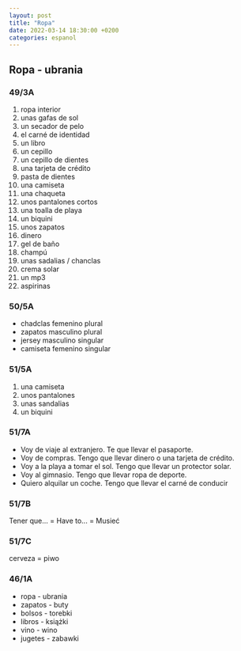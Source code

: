 ```yaml
---
layout: post
title: "Ropa"
date: 2022-03-14 18:30:00 +0200
categories: espanol
---
```


## Ropa - ubrania

### 49/3A

1. ropa interior
2. unas gafas de sol
3. un secador de pelo
4. el carné de identidad
5. un libro
6. un cepillo
7. un cepillo de dientes
8. una tarjeta de crédito
9. pasta de dientes
10. una camiseta
11. una chaqueta
12. unos pantalones cortos
13. una toalla de playa
14. un biquini
15. unos zapatos
16. dinero
17. gel de baño
18. champú
19. unas sadalias / chanclas
20. crema solar
21. un mp3
22. aspirinas

### 50/5A

- chadclas femenino plural
- zapatos masculino plural
- jersey masculino singular
- camiseta femenino singular

### 51/5A

1. una camiseta
2. unos pantalones
3. unas sandalias
4. un biquini

### 51/7A

- Voy de viaje al extranjero. Te que llevar el pasaporte.
- Voy de compras. Tengo que llevar dinero o una tarjeta de crédito.
- Voy a la playa a tomar el sol. Tengo que llevar un protector solar.
- Voy al gimnasio. Tengo que llevar ropa de deporte.
- Quiero alquilar un coche. Tengo que llevar el carné de conducir

### 51/7B

Tener que... = Have to... = Musieć

### 51/7C

cerveza = piwo

### 46/1A

- ropa - ubrania
- zapatos - buty
- bolsos - torebki
- libros - książki
- vino - wino
- jugetes - zabawki
